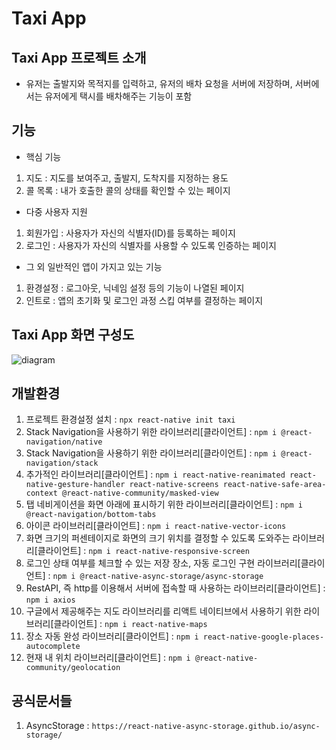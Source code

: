 # Taxi App

## Taxi App 프로젝트 소개
- 유저는 출발지와 목적지를 입력하고, 유저의 배차 요청을 서버에 저장하며, 서버에서는 유저에게 택시를 배차해주는 기능이 포함

## 기능
- 핵심 기능
1. 지도 : 지도를 보여주고, 출발지, 도착지를 지정하는 용도
2. 콜 목록 : 내가 호출한 콜의 상태를 확인할 수 있는 페이지

- 다중 사용자 지원
1. 회원가입 : 사용자가 자신의 식별자(ID)를 등록하는 페이지
2. 로그인 : 사용자가 자신의 식별자를 사용할 수 있도록 인증하는 페이지

- 그 외 일반적인 앱이 가지고 있는 기능
1. 환경설정 : 로그아웃, 닉네임 설정 등의 기능이 나열된 페이지
2. 인트로 : 앱의 초기화 및 로그인 과정 스킵 여부를 결정하는 페이지

## Taxi App 화면 구성도
![diagram](https://github.com/user-attachments/assets/e790aed2-7b93-428d-b10f-37d4b3278948)

## 개발환경
1. 프로젝트 환경설정 설치 : `npx react-native init taxi` <br />
2. Stack Navigation을 사용하기 위한 라이브러리[클라이언트] : `npm i @react-navigation/native` <br />
3. Stack Navigation을 사용하기 위한 라이브러리[클라이언트] : `npm i @react-navigation/stack` <br />
4. 추가적인 라이브러리[클라이언트] : `npm i react-native-reanimated react-native-gesture-handler react-native-screens react-native-safe-area-context @react-native-community/masked-view` <br />
5. 탭 네비게이션을 화면 아래에 표시하기 위한 라이브러리[클라이언트] : `npm i @react-navigation/bottom-tabs` <br />
6. 아이콘 라이브러리[클라이언트] : `npm i react-native-vector-icons` <br />
7. 화면 크기의 퍼센테이지로 화면의 크기 위치를 결정할 수 있도록 도와주는 라이브러리[클라이언트] : `npm i react-native-responsive-screen` <br />
8. 로그인 상태 여부를 체크할 수 있는 저장 장소, 자동 로그인 구현 라이브러리[클라이언트] : `npm i @react-native-async-storage/async-storage` <br />
9. RestAPI, 즉 http를 이용해서 서버에 접속할 때 사용하는 라이브러리[클라이언트] : `npm i axios` <br />
10. 구글에서 제공해주는 지도 라이브러리를 리액트 네이티브에서 사용하기 위한 라이브러리[클라이언트] : `npm i react-native-maps` <br />
11. 장소 자동 완성 라이브러리[클라이언트] : `npm i react-native-google-places-autocomplete` <br />
12. 현재 내 위치 라이브러리[클라이언트] : `npm i @react-native-community/geolocation` <br />

## 공식문서들
1. AsyncStorage : `https://react-native-async-storage.github.io/async-storage/` <br />